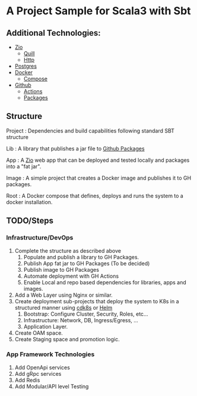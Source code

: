 # A Project Sample for Scala3 with Sbt

## Additional Technologies:

* [Zio](https://zio.dev/)
  * [Quill](https://zio.dev/zio-quill/getting-started/)
  * [Http](https://zio.dev/zio-http/)
* [Postgres](https://www.postgresql.org/)
* [Docker](https://www.docker.com/)
  * [Compose](https://docs.docker.com/compose/)
* [Github]()
  * [Actions](https://github.com/features/actions)
  * [Packages](https://github.com/features/packages)

## Structure

Project
: Dependencies and build capabilities following standard SBT structure

Lib
: A library that publishes a jar file to [Github Packages](https://github.com/features/packages)

App
: A [Zio](https://zio.dev/) web app that can be deployed and tested locally and packages into a "fat jar".

Image
: A simple project that creates a Docker image and publishes it to GH packages.

Root
: A Docker compose that defines, deploys and runs the system to a docker installation.

## TODO/Steps

### Infrastructure/DevOps

1. Complete the structure as described above
   1. Populate and publish a library to GH Packages.
   2. Publish App fat jar to GH Packages (To be decided)
   3. Publish image to GH Packages
   4. Automate deployment with GH Actions
   5. Enable Local and repo based dependencies for libraries, apps and images.
2. Add a Web Layer using Nginx or similar.
3. Create deployment sub-projects that deploy the system to K8s in a structured manner using [cdk8s](https://cdk8s.io/) or [Helm](https://helm.sh/)
   1. Bootstrap: Configure Cluster, Security, Roles, etc...
   2. Infrastructure: Network, DB, Ingress/Egress, ...
   3. Application Layer.
4. Create OAM space.
5. Create Staging space and promotion logic.

### App Framework Technologies

1. Add OpenApi services
2. Add gRpc services
3. Add Redis
4. Add Modular/API level Testing
